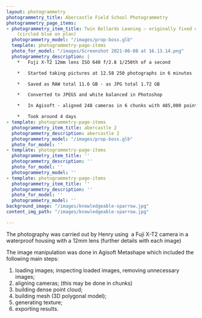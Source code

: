 ```yaml
---
layout: photogrammetry
photogrammetry_title: Abercastle Field School Photogrammetry
photogrammetry_page_items:
- photogrammetry_item_title: Twin Bollards Leaning – originally fixed on the top deck
    (circled blue on plan)
  photogrammetry_model: "/images/prop-boss.glb"
  template: photogrammetry-page-items
  photo_for_model: "/images/Screenshot 2021-06-08 at 16.13.14.png"
  photogrammetry_description: |
    *   Fuji X-T2 12mm lens ISO 640 f/2.8 1/250th of a second

    *   Started taking pictures at 12.58 250 photographs in 6 minutes

    *   Saved as RAW total 11.6 GB - as JPG total 1.72 GB

    *   Converted to JPEGS and white balanced in Photoshop

    *   In Agisoft - aligned 248 cameras in 6 chunks with 485,000 points

    *   Took around 4 days
- template: photogrammetry-page-items
  photogrammetry_item_title: abercastle 2
  photogrammetry_description: abercastle 2
  photogrammetry_model: "/images/prop-boss.glb"
  photo_for_model: ''
- template: photogrammetry-page-items
  photogrammetry_item_title: ''
  photogrammetry_description: ''
  photo_for_model: ''
  photogrammetry_model: ''
- template: photogrammetry-page-items
  photogrammetry_item_title: ''
  photogrammetry_description: ''
  photo_for_model: ''
  photogrammetry_model: ''
background_image: "/images/knowledgeable-sparrow.jpg"
content_img_path: "/images/knowledgeable-sparrow.jpg"

---
```

The photography was carried out by Henry using  a Fuji X-T2 camera in a waterproof housing with a 12mm lens (further details with each image)

The image manipulation was done in Agisoft Metashape which included the following main steps:

1.  loading images; inspecting loaded images, removing unnecessary images;
2.  aligning cameras; (this may be done in chunks)
3.  building dense point cloud;
4.  building mesh (3D polygonal model);
5.  generating texture;
6.  exporting results.